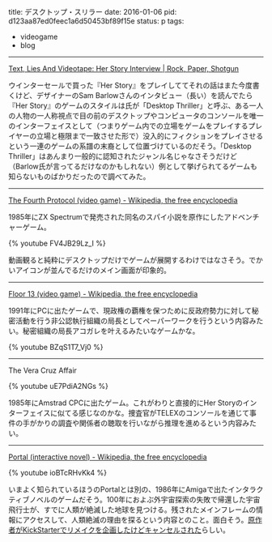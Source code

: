 title: デスクトップ・スリラー
date: 2016-01-06
pid: d123aa87ed0feec1a6d50453bf89f15e
status: p
tags:
- videogame
- blog
---

[Text, Lies And Videotape: Her Story Interview | Rock, Paper, Shotgun][1]

ウインターセールで買った『Her Story』をプレイしててそれの話はまた今度書くけど、デザイナーのSam Barlowさんのインタビュー（長い）を読んでたら『Her Story』のゲームのスタイルは氏が「Desktop Thriller」と呼ぶ、ある一人の人物の一人称視点で目の前のデスクトップやコンピュータのコンソールを唯一のインターフェイスとして（つまりゲーム内での立場をゲームをプレイするプレイヤーの立場と極限まで一致させた形で）没入的にフィクションをプレイさせるという一連のゲームの系譜の末裔として位置づけているのだそう。「Desktop Thriller」はあんまり一般的に認知されたジャンル名じゃなさそうだけど（Barlow氏が言ってるだけなのかもしれない）例として挙げられてるゲームも知らないものばかりだったので調べてみた。

---- 

[The Fourth Protocol (video game) - Wikipedia, the free encyclopedia][2]

1985年にZX Spectrumで発売された同名のスパイ小説を原作にしたアドベンチャーゲーム。

{% youtube FV4JB29Lz_I %} 

動画観ると純粋にデスクトップだけでゲームが展開するわけではなさそう。でかいアイコンが並んでるだけのメイン画面が印象的。

---- 

[Floor 13 (video game) - Wikipedia, the free encyclopedia][3]

1991年にPCに出たゲームで、現政権の覇権を保つために反政府勢力に対して秘密活動を行う非公認執行組織の局長としてペーパーワークを行うという内容みたい。秘密組織の局長アコガレを叶えるみたいなゲームかな。

{% youtube BZqS1T7_Vj0 %}

---- 

The Vera Cruz Affair

{% youtube uE7PdiA2NGs %}

1985年にAmstrad CPCに出たゲーム。これがわりと直接的にHer Storyのインターフェイスに似てる感じなのかな。捜査官がTELEXのコンソールを通じて事件の手がかりの調査や関係者の聴取を行いながら推理を進めるという内容みたい。

---- 

[Portal (interactive novel) - Wikipedia, the free encyclopedia][4]

{% youtube ioBTcRHvKk4 %}

いまよく知られているほうのPortalとは別の、1986年にAmigaで出たインタラクティブノベルのゲームだそう。100年におよぶ外宇宙探索の失敗で帰還した宇宙飛行士が、すでに人類が絶滅した地球を見つける。残されたメインフレームの情報にアクセスして、人類絶滅の理由を探るという内容とのこと。面白そう。[原作者がKickStarterでリメイクを企画したけどキャンセルされた][5]らしい。

[1]:	http://www.rockpapershotgun.com/2015/01/23/text-lies-and-videotape-her-story-interview/
[2]:	https://en.wikipedia.org/wiki/The_Fourth_Protocol_(video_game)?oldformat=true
[3]:	https://en.wikipedia.org/wiki/Floor_13_(video_game)?oldformat=true
[4]:	https://en.wikipedia.org/wiki/Portal_(interactive_novel)?oldformat=true
[5]:	https://www.kickstarter.com/projects/subgames/rob-swigarts-portal-1986-reborn-v20/
